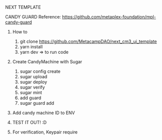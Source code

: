 NEXT TEMPLATE

CANDY GUARD Reference: https://github.com/metaplex-foundation/mpl-candy-guard

1. How to
   1. git clone https://github.com/MetacampDAO/next_cm3_ui_template
   2. yarn install
   3. yarn dev => to run code

2. Create CandyMachine with Sugar
   1. sugar config create
   2. sugar upload
   3. sugar deploy
   4. sugar verify
   5. sugar mint
   6. add guard
   7. sugar guard add
3. Add candy machine ID to ENV
4. TEST IT OUT! :D

5. For verification, Keypair require
